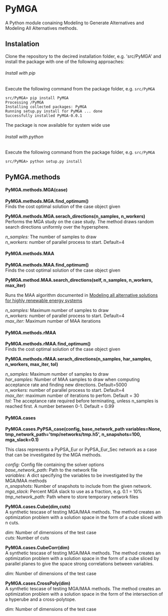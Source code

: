 # PyMGA

A Python module conaining Modeling to Generate Alternatives and Modeling All Alternatives methods. 

## Instalation 

Clone the repository to the decired installation folder, e.g. 'src/PyMGA'  and install the package with one of the following approaches:

###### Install with pip

Execute the following command from the package folder, e.g. `src/PyMGA`

```
src/PyMGA> pip install PyMGA
Processing /PyMGA
Installing collected packages: PyMGA
Running setup.py install for PyMGA ... done
Successfully installed PyMGA-0.0.1 
```

The package is now available for system wide use

###### Install with python

Execute the following command from the package folder, e.g. `src/PyMGA`

```
src/PyMGA> python setup.py install
```


## PyMGA.methods

#### PyMGA.methods.MGA(case)

**PyMGA.methods.MGA.find_optimum()**   
Finds the cost optimal solution of the case object given

**PyMGA.methods.MGA.serach_directions(n_samples, n_workers)**   
Performs the MGA study on the case study. The method draws random search directions uniformly over the hypersphere.  

*n_samples:* The number of samples to draw  
*n_workers:* number of parallel process to start. Default=4

#### PyMGA.methods.MAA  

**PyMGA.methods.MAA.find_optimum()**   
Finds the cost optimal solution of the case object given

**PyMGA.method.MAA.search_directions(self, n_samples, n_workers, max_iter)**

Runs the MAA algorithm documented in [Modeling all alternative solutions for highly renewable energy systems](https://doi.org/10.1016/j.energy.2021.121294)

*n_samples:* Maximum number of samples to draw  
*n_workers:* number of parallel process to start. Default=4  
*max_iter:* Maximum number of MAA iterations  


#### PyMGA.methods.rMAA<br>

**PyMGA.methods.rMAA.find_optimum()**<br>
Finds the cost optimal solution of the case object given

**PyMGA.methods.rMAA.serach_directions(n_samples, har_samples, n_workers, max_iter, tol)**<br>

*n_samples:* Maximum number of samples to draw  <br>
*har_samples:* Number of MAA samples to draw when computing acceptance rate and finding new directions. Default=5000  <br>
*n_workers:* number of parallel process to start. Default=4  <br>
*max_iter:* maximum number of iterations to perfom. Default = 30  <br>
*tol:* The acceptance rate required before terminating, unless n_samples is reached first. A number between 0-1. Default = 0.99  <br>

#### PyMGA.cases<br>

**PyMGA.cases.PyPSA_case(config, base_network_path variables=None, tmp_network_path='tmp/networks/tmp.h5', n_snapshots=100, mga_slack=0.1)**<br>

This class represents a PyPSA_Eur or PyPSA_Eur_Sec network as a case that can be investigated by the MGA methods. <br>

*config:* Config file containing the solver options<br>
*base_network_path:* Path to the network file <br>
*variables:* A dict specifying the variables to be investigated by the MGA/MAA methods <br>
*n_snapshots:* Number of snapshots to include from the given network. <br>
*mga_slack:* Percent MGA slack to use as a fraction, e.g. 0.1 = 10%<br>
*tmp_network_path:* Path where to store temporary network files<br>


**PyMGA.cases.Cube(dim,cuts)**<br>
A synthetic tescase of testing MGA/MAA methods. The method creates an optimization problem with a solution space in the form of a cube sliced with n cuts. <br>

*dim:* Number of dimensions of the test case <br>
*cuts:* Number of cuts <br>

**PyMGA.cases.CubeCorr(dim)**<br>
A synthetic tescase of testing MGA/MAA methods. The method creates an optimization problem with a solution space in the form of a cube sliced by parallel planes to give the space strong correlations between variables.<br>

*dim:* Number of dimensions of the test case<br>

**PyMGA.cases.CrossPoly(dim)**<br>
A synthetic tescase of testing MGA/MAA methods. The method creates an optimization problem with a solution space in the form of the intersection of a hyperube and a cross-polytope. <br>

*dim:* Number of dimensions of the test case <br>
